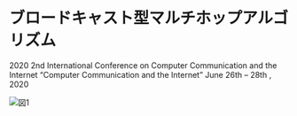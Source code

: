 # ブロードキャスト型マルチホップアルゴリズム
2020 2nd International Conference on Computer Communication and the Internet
“Computer Communication and the Internet”
June 26th – 28th , 2020

![図1](https://user-images.githubusercontent.com/34154851/106847143-ae28e800-66f1-11eb-9da5-5efc9ad449f2.png)
